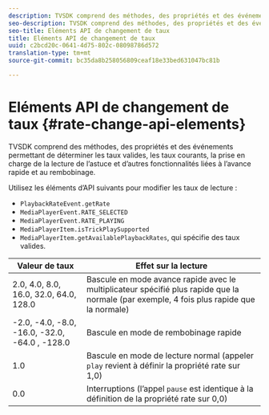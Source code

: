 ```yaml
---
description: TVSDK comprend des méthodes, des propriétés et des événements permettant de déterminer les taux valides, les taux courants, la prise en charge de la lecture de l’astuce et d’autres fonctionnalités liées à l’avance rapide et au rembobinage.
seo-description: TVSDK comprend des méthodes, des propriétés et des événements permettant de déterminer les taux valides, les taux courants, la prise en charge de la lecture de l’astuce et d’autres fonctionnalités liées à l’avance rapide et au rembobinage.
seo-title: Eléments API de changement de taux
title: Eléments API de changement de taux
uuid: c2bcd20c-0641-4d75-802c-08098786d572
translation-type: tm+mt
source-git-commit: bc35da8b258056809ceaf18e33bed631047bc81b

---
```



# Eléments API de changement de taux {#rate-change-api-elements}

TVSDK comprend des méthodes, des propriétés et des événements permettant de déterminer les taux valides, les taux courants, la prise en charge de la lecture de l’astuce et d’autres fonctionnalités liées à l’avance rapide et au rembobinage.

<!--<a id="section_E5D37C71323947E2AED8B866D9835E31"></a>-->

Utilisez les éléments d’API suivants pour modifier les taux de lecture :

* `PlaybackRateEvent.getRate`
* `MediaPlayerEvent.RATE_SELECTED`
* `MediaPlayerEvent.RATE_PLAYING`
* `MediaPlayerItem.isTrickPlaySupported`
* `MediaPlayerItem.getAvailablePlaybackRates`, qui spécifie des taux valides.

| **Valeur de taux** | **Effet sur la lecture** |
|---|---|
| 2.0, 4.0, 8.0, 16.0, 32.0, 64.0, 128.0 | Bascule en mode avance rapide avec le multiplicateur spécifié plus rapide que la normale (par exemple, 4 fois plus rapide que la normale) |
| -2.0, -4.0, -8.0, -16.0, -32.0, -64.0 , -128.0 | Bascule en mode de rembobinage rapide |
| 1.0 | Bascule en mode de lecture normal (appeler `play` revient à définir la propriété rate sur 1,0) |
| 0.0 | Interruptions (l’appel `pause` est identique à la définition de la propriété rate sur 0,0) |